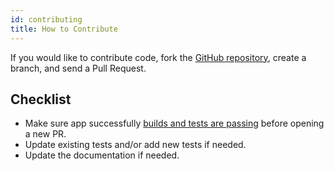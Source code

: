 ```yaml
---
id: contributing
title: How to Contribute
---
```


If you would like to contribute code, fork the [GitHub repository](https://github.com/ExpediaGroup/pitchfork), create a branch, and send a Pull Request.

## Checklist
* Make sure app successfully [builds and tests are passing](https://github.com/ExpediaGroup/pitchfork#build) before opening a new PR.
* Update existing tests and/or add new tests if needed.
* Update the documentation if needed.
